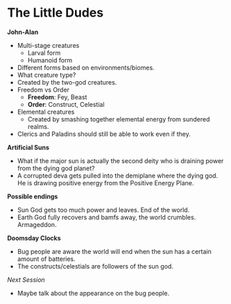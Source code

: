 
# The Little Dudes

**John-Alan**
- Multi-stage creatures
	- Larval form
	- Humanoid form
- Different forms based on environments/biomes.
- What creature type?
- Created by the two-god creatures.
- Freedom vs Order
	- **Freedom**: Fey, Beast
	- **Order**: Construct, Celestial
- Elemental creatures
	- Created by smashing together elemental energy from sundered realms.
- Clerics and Paladins should still be able to work even if they.

**Artificial Suns**
- What if the major sun is actually the second deity who is draining power from the dying god planet?
- A corrupted deva gets pulled into the demiplane where the dying god. He is drawing positive energy from the Positive Energy Plane.

**Possible endings**
- Sun God gets too much power and leaves. End of the world.
- Earth God fully recovers and bamfs away, the world crumbles. Armageddon.

**Doomsday Clocks**
- Bug people are aware the world will end when the sun has a certain amount of batteries.
- The constructs/celestials are followers of the sun god.


*Next Session*
- Maybe talk about the appearance on the bug people.